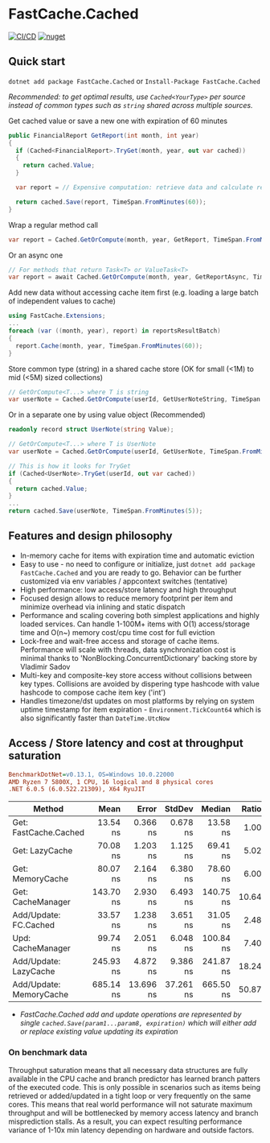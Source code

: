 # FastCache.Cached
[![CI/CD](https://github.com/neon-sunset/fast-cache/actions/workflows/dotnet-releaser.yml/badge.svg)](https://github.com/neon-sunset/fast-cache/actions/workflows/dotnet-releaser.yml)
[![nuget](https://badgen.net/nuget/v/FastCache.Cached)](https://www.nuget.org/packages/FastCache.Cached/)

## Quick start
`dotnet add package FastCache.Cached` or `Install-Package FastCache.Cached`

*Recommended: to get optimal results, use `Cached<YourType>` per source instead of common types such as `string` shared across multiple sources.*

Get cached value or save a new one with expiration of 60 minutes
```csharp
public FinancialReport GetReport(int month, int year)
{
  if (Cached<FinancialReport>.TryGet(month, year, out var cached))
  {
    return cached.Value;
  }

  var report = // Expensive computation: retrieve data and calculate report

  return cached.Save(report, TimeSpan.FromMinutes(60));
}
```

Wrap a regular method call
```csharp
var report = Cached.GetOrCompute(month, year, GetReport, TimeSpan.FromMinutes(60));
```

Or an async one
```csharp
// For methods that return Task<T> or ValueTask<T>
var report = await Cached.GetOrCompute(month, year, GetReportAsync, TimeSpan.FromMinute(60));
```

Add new data without accessing cache item first (e.g. loading a large batch of independent values to cache)
```csharp
using FastCache.Extensions;
...
foreach (var ((month, year), report) in reportsResultBatch)
{
  report.Cache(month, year, TimeSpan.FromMinutes(60));
}
```

Store common type (string) in a shared cache store (OK for small (<1M) to mid (<5M) sized collections)
```csharp
// GetOrCompute<T...> where T is string
var userNote = Cached.GetOrCompute(userId, GetUserNoteString, TimeSpan.FromMinutes(5));
```

Or in a separate one by using value object (Recommended)
```csharp
readonly record struct UserNote(string Value);

// GetOrCompute<T...> where T is UserNote
var userNote = Cached.GetOrCompute(userId, GetUserNote, TimeSpan.FromMinutes(5));
```
```csharp
// This is how it looks for TryGet
if (Cached<UserNote>.TryGet(userId, out var cached))
{
  return cached.Value;
}
...
return cached.Save(userNote, TimeSpan.FromMinutes(5));
```

## Features and design philosophy
- In-memory cache for items with expiration time and automatic eviction
- Easy to use - no need to configure or initialize, just `dotnet add package FastCache.Cached` and you are ready to go. Behavior can be further customized via env variables / appcontext switches (tentative)
- High performance: low access/store latency and high throughput
- Focused design allows to reduce memory footprint per item and minimize overhead via inlining and static dispatch
- Performance and scaling covering both simplest applications and highly loaded services. Can handle 1-100M+ items with O(1) access/storage time and O(n~) memory cost/cpu time cost for full eviction
- Lock-free and wait-free access and storage of cache items. Performance will scale with threads, data synchronization cost is minimal thanks to 'NonBlocking.ConcurrentDictionary' backing store by Vladimir Sadov
- Multi-key and composite-key store access without collisions between key types. Collisions are avoided by dispering type hashcode with value hashcode to compose cache item key ('int')
- Handles timezone/dst updates on most platforms by relying on system uptime timestamp for item expiration - `Environment.TickCount64` which is also significantly faster than `DateTime.UtcNow`

## Access / Store latency and cost at throughput saturation
``` ini
BenchmarkDotNet=v0.13.1, OS=Windows 10.0.22000
AMD Ryzen 7 5800X, 1 CPU, 16 logical and 8 physical cores
.NET 6.0.5 (6.0.522.21309), X64 RyuJIT
```
|             Method           |      Mean |     Error |    StdDev |    Median | Ratio | RatioSD |  Gen 0 |  Gen 1 | Allocated |
|----------------------------- |----------:|----------:|----------:|----------:|------:|--------:|-------:|-------:|----------:|
| Get: FastCache.Cached        |  13.54 ns |  0.366 ns |  0.678 ns |  13.58 ns |  1.00 |    0.00 |      - |      - |         - |
| Get: LazyCache               |  70.08 ns |  1.203 ns |  1.125 ns |  69.41 ns |  5.02 |    0.28 |      - |      - |         - |
| Get: MemoryCache             |  80.07 ns |  2.164 ns |  6.380 ns |  78.60 ns |  6.00 |    0.58 | 0.0019 |      - |      32 B |
| Get: CacheManager            | 143.70 ns |  2.930 ns |  6.493 ns | 140.75 ns | 10.64 |    0.49 | 0.0105 |      - |     176 B |
| Add/Update: FC.Cached        |  33.57 ns |  1.238 ns |  3.651 ns |  31.05 ns |  2.48 |    0.34 | 0.0024 |      - |      40 B |
| Upd: CacheManager            |  99.74 ns |  2.051 ns |  6.048 ns | 100.84 ns |  7.40 |    0.55 | 0.0176 |      - |     296 B |
| Add/Update: LazyCache        | 245.93 ns |  4.872 ns |  9.386 ns | 241.87 ns | 18.24 |    0.87 | 0.0286 |      - |     480 B |
| Add/Update: MemoryCache      | 685.14 ns | 13.696 ns | 37.261 ns | 665.50 ns | 50.87 |    4.31 | 0.4082 | 0.0038 |   6,832 B |

- *FastCache.Cached add and update operations are represented by single `cached.Save(param1...param8, expiration)` which will either add or replace existing value updating its expiration*
### On benchmark data
Throughput saturation means that all necessary data structures are fully available in the CPU cache and branch predictor has learned branch patters of the executed code.
This is only possible in scenarios such as items being retrieved or added/updated in a tight loop or very frequently on the same cores.
This means that real world performance will not saturate maximum throughput and will be bottlenecked by memory access latency and branch misprediction stalls.
As a result, you can expect resulting performance variance of 1-10x min latency depending on hardware and outside factors.
